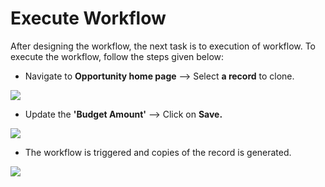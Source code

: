 # Execute Workflow

After designing the workflow, the next task is to execution of workflow. To execute the workflow, follow the steps given below:

* Navigate to **Opportunity home page** --> Select **a record** to clone.

![](../../../../.gitbook/assets/Workflow\_11.1.png)

* Update the **'Budget Amount'** --> Click on **Save.**

![](../../../../.gitbook/assets/Workflow\_12.1png.png)

* The workflow is triggered and copies of the record is generated.

![](../../../../.gitbook/assets/Workflow\_13.png)
